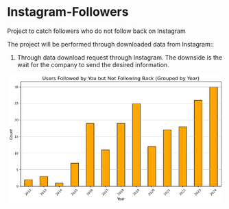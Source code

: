 # Instagram-Followers
Project to catch followers who do not follow back on Instagram

The project will be performed through downloaded data from Instagram::

1. Through data download request through Instagram. The downside is the wait for the company to send the desired information.

![alt text](image.png)